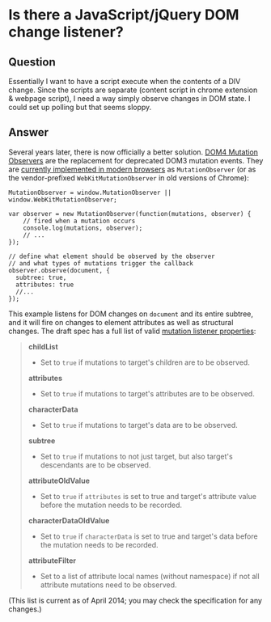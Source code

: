 
# Is there a JavaScript/jQuery DOM change listener?

## Question
        
Essentially I want to have a script execute when the contents of a DIV change. Since the scripts are separate (content script in chrome extension & webpage script), I need a way simply observe changes in DOM state. I could set up polling but that seems sloppy.

## Answer
        
Several years later, there is now officially a better solution. [DOM4 Mutation Observers](https://dom.spec.whatwg.org/#interface-mutationobserver) are the replacement for deprecated DOM3 mutation events. They are [currently implemented in modern browsers](http://caniuse.com/#feat=mutationobserver) as `MutationObserver` (or as the vendor-prefixed `WebKitMutationObserver` in old versions of Chrome):

    MutationObserver = window.MutationObserver || window.WebKitMutationObserver;
    
    var observer = new MutationObserver(function(mutations, observer) {
        // fired when a mutation occurs
        console.log(mutations, observer);
        // ...
    });
    
    // define what element should be observed by the observer
    // and what types of mutations trigger the callback
    observer.observe(document, {
      subtree: true,
      attributes: true
      //...
    });
    

This example listens for DOM changes on `document` and its entire subtree, and it will fire on changes to element attributes as well as structural changes. The draft spec has a full list of valid [mutation listener properties](https://dom.spec.whatwg.org/#interface-mutationobserver):

> **childList**
> 
> *   Set to `true` if mutations to target's children are to be observed.
> 
> **attributes**
> 
> *   Set to `true` if mutations to target's attributes are to be observed.
> 
> **characterData**
> 
> *   Set to `true` if mutations to target's data are to be observed.
> 
> **subtree**
> 
> *   Set to `true` if mutations to not just target, but also target's descendants are to be observed.
> 
> **attributeOldValue**
> 
> *   Set to `true` if `attributes` is set to true and target's attribute value before the mutation needs to be recorded.
> 
> **characterDataOldValue**
> 
> *   Set to `true` if `characterData` is set to true and target's data before the mutation needs to be recorded.
> 
> **attributeFilter**
> 
> *   Set to a list of attribute local names (without namespace) if not all attribute mutations need to be observed.

(This list is current as of April 2014; you may check the specification for any changes.)
